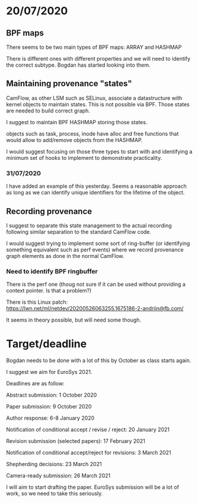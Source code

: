 # 20/07/2020

## BPF maps

There seems to be two main types of BPF maps:
ARRAY and HASHMAP

There is different ones with different properties and we will need to identify the correct subtype. Bogdan has started looking into them.

## Maintaining provenance "states"

CamFlow, as other LSM such as SELinux, associate a datastructure with kernel objects to maintain states.
This is not possible via BPF.
Those states are needed to build correct graph.

I suggest to maintain BPF HASHMAP storing those states.

objects such as task, process, inode have alloc and free functions that would allow to add/remove objects from the HASHMAP.

I would suggest focusing on those three types to start with and identifying a minimum set of hooks to implement to demonstrate practicality.

### 31/07/2020

I have added an example of this yesterday. Seems a reasonable approach as long as we can identify unique identifiers for the lifetime of the object.

## Recording provenance

I suggest to separate this state management to the actual recording following similar separation to the standard CamFlow code.

I would suggest trying to implement some sort of ring-buffer (or identifying something equivalent such as perf events) where we record provenance graph elements as done in the normal CamFlow.

### Need to identify BPF ringbuffer

There is the perf one (thoug not sure if it can be used without providing a context pointer. Is that a problem?)

There is this Linux patch:
https://lwn.net/ml/netdev/20200526063255.1675186-2-andriin@fb.com/

It seems in theory possible, but will need some though.

# Target/deadline

Bogdan needs to be done with a lot of this by October as class starts again.

I suggest we aim for EuroSys 2021.

Deadlines are as follow:

Abstract submission: 1 October 2020

Paper submission: 9 October 2020

Author response: 6-8 January 2020

Notification of conditional accept / revise / reject: 20 January 2021

Revision submission (selected papers): 17 February 2021

Notification of conditional accept/reject for revisions: 3 March 2021

Shepherding decisions: 23 March 2021

Camera-ready submission: 26 March 2021


I will aim to start drafting the paper. EuroSys submission will be a lot of work, so we need to take this seriously.
